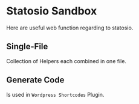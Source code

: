 # Statosio Sandbox

Here are useful web function regarding to statosio. 

## Single-File
Collection of Helpers each combined in one file.

## Generate Code
Is used in ```Wordpress Shortcodes``` Plugin.

